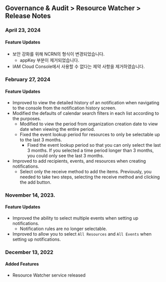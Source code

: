 ## Governance & Audit > Resource Watcher > Release Notes

### April 23, 2024

#### Feature Updates

- 보안 강화를 위해 NCRN의 형식이 변경되었습니다.
  - appKey 부분이 제거되었습니다.
- IAM Cloud Console에서 사용할 수 없다는 제약 사항을 제거하였습니다.



### February 27, 2024

#### Feature Updates

- Improved to view the detailed history of an notification when navigating to the console from the notification history screen.
- Modified the defaults of calendar search filters in each list according to the purposes.
  - Modified to view the period from organization creation date to view date when viewing the entire period.
  - Fixed the event lookup period for resources to only be selectable up to the last 3 months.
    - Fixed the event lookup period so that you can only select the last 3 months. If you selected a time period longer than 3 months, you could only see the last 3 months.
- Improved to add recipients, events, and resources when creating notifications.
  - Select only the receive method to add the items. Previously, you needed to take two steps, selecting the receive method and clicking the add button.


### November 14, 2023.

#### Feature Updates

- Improved the ability to select multiple events when setting up notifications.
  - Notification rules are no longer selectable.
- Improved to allow you to select `All Resources` and `All Events` when setting up notifications.

### December 13, 2022

#### Added Features

- Resource Watcher service released
